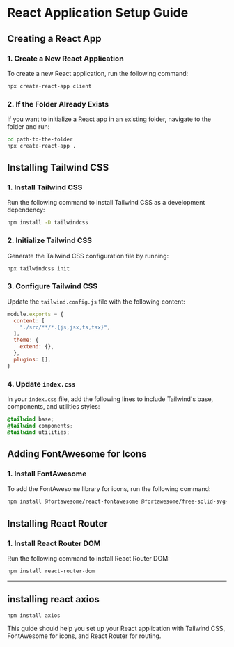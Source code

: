 # React Application Setup Guide

## Creating a React App

### 1. Create a New React Application
To create a new React application, run the following command:

```bash
npx create-react-app client
```

### 2. If the Folder Already Exists
If you want to initialize a React app in an existing folder, navigate to the folder and run:

```bash
cd path-to-the-folder
npx create-react-app .
```

## Installing Tailwind CSS

### 1. Install Tailwind CSS
Run the following command to install Tailwind CSS as a development dependency:

```bash
npm install -D tailwindcss
```

### 2. Initialize Tailwind CSS
Generate the Tailwind CSS configuration file by running:

```bash
npx tailwindcss init
```

### 3. Configure Tailwind CSS
Update the `tailwind.config.js` file with the following content:

```javascript
module.exports = {
  content: [
    "./src/**/*.{js,jsx,ts,tsx}",
  ],
  theme: {
    extend: {},
  },
  plugins: [],
}
```

### 4. Update `index.css`
In your `index.css` file, add the following lines to include Tailwind's base, components, and utilities styles:

```css
@tailwind base;
@tailwind components;
@tailwind utilities;
```

## Adding FontAwesome for Icons

### 1. Install FontAwesome
To add the FontAwesome library for icons, run the following command:

```bash
npm install @fortawesome/react-fontawesome @fortawesome/free-solid-svg-icons
```

## Installing React Router

### 1. Install React Router DOM
Run the following command to install React Router DOM:

```bash
npm install react-router-dom
```

---
## installing react axios
```bash
npm install axios
```
This guide should help you set up your React application with Tailwind CSS, FontAwesome for icons, and React Router for routing. 
